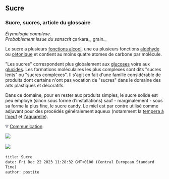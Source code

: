 ## Sucre
### Sucre, sucres, article du glossaire
 _Étymologie complexe.  
Probablement issue du sanscrit_ çarkara_, grain._

Le sucre a plusieurs [fonctions alcool](alcool.html#fonctionsalcool), une ou plusieurs fonctions [aldéhyde](aldehyde.html) ou [cétonique](cetone.html) et contient au moins quatre atomes de carbone par molécule.

"Les sucres" correspondent plus globalement aux [glucoses](glucose.html) voire aux [glucides](glucide.html). Les formations moléculaires les plus complexes sont dits "sucres lents" ou "sucres complexes". Il s'agit en fait d'une famille considérable de produits dont certains n'ont pas vocation de "sucres" dans le domaine des arts plastiques et décoratifs.

Dans ce domaine, pour en rester aux produits simples, le sucre solide est peu employé (sinon sous forme d'installations) sauf - marginalement - sous sa forme la plus fine, le sucre candy. Le miel est par contre utilisé comme adjuvant pour des procédés généralement aqueux (notamment la [tempera à l'oeuf](oeuf.html#elementspourrecettes) et [l'aquarelle](gommearabaquar.html)).



![](images/flechebas.gif) [Communication](http://www.artrealite.com/annonceurs.htm) 

[![](https://cbonvin.fr/sites/regie.artrealite.com/visuels/campagne1.png)](index-2.html#20131014)

![](https://cbonvin.fr/sites/regie.artrealite.com/visuels/campagne2.png)
```
title: Sucre
date: Fri Dec 22 2023 11:28:32 GMT+0100 (Central European Standard Time)
author: postite
```
